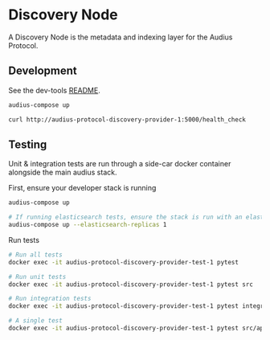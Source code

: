 # Discovery Node


A Discovery Node is the metadata and indexing layer for the Audius Protocol.


## Development

See the dev-tools [README](https://github.com/AudiusProject/audius-protocol/tree/master/dev-tools).

```bash
audius-compose up

curl http://audius-protocol-discovery-provider-1:5000/health_check
```


## Testing

Unit & integration tests are run through a side-car docker container alongside the main audius stack.

First, ensure your developer stack is running

```bash
audius-compose up

# If running elasticsearch tests, ensure the stack is run with an elasticsearch container
audius-compose up --elasticsearch-replicas 1
```

Run tests

```bash
# Run all tests
docker exec -it audius-protocol-discovery-provider-test-1 pytest

# Run unit tests
docker exec -it audius-protocol-discovery-provider-test-1 pytest src

# Run integration tests
docker exec -it audius-protocol-discovery-provider-test-1 pytest integration_tests

# A single test
docker exec -it audius-protocol-discovery-provider-test-1 pytest src/api/v1/api_unit_test.py
```
